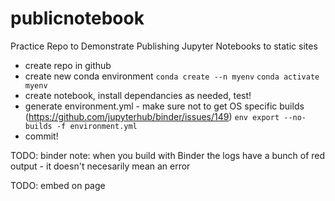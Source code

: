 # publicnotebook
Practice Repo to Demonstrate Publishing Jupyter Notebooks to static sites

- create repo in github
- create new conda environment
```conda create --n myenv```
```conda activate myenv```
- create notebook, install dependancies as needed, test!
- generate environment.yml - make sure not to get OS specific builds
 (https://github.com/jupyterhub/binder/issues/149)
```env export --no-builds -f environment.yml```
- commit!

TODO: binder
note: when you build with Binder the logs have a bunch of red output - it doesn't necesarily mean an error

TODO: embed on page


